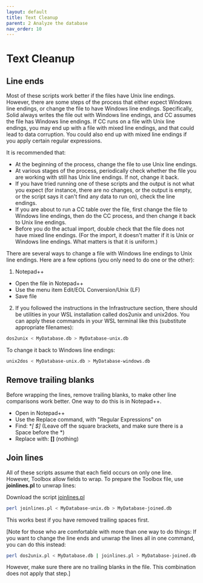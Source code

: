 ```yaml
---
layout: default
title: Text Cleanup
parent: 2 Analyze the database
nav_order: 10
---
```

# Text Cleanup
## Line ends
Most of these scripts work better if the files have Unix line endings.  However, there are some steps of the process that either expect Windows line endings, or change the file to have Windows line endings.  Specifically, Solid always writes the file out with Windows line endings, and CC assumes the file has Windows line endings.  If CC runs on a file with Unix line endings, you may end up with a file with mixed line endings, and that could lead to data corruption.   You could also end up with mixed line endings if you apply certain regular expressions.

It is recommended that:
- At the beginning of the process, change the file to use Unix line endings.
- At various stages of the process, periodically check whether the file you are working with still has Unix line endings.  If not, change it back.
- If you have tried running one of these scripts and the output is not what you expect (for instance, there are no changes, or the output is empty, or the script says it can't find any data to run on), check the line endings.
- If you are about to run a CC table over the file, first change the file to Windows line endings, then do the CC process, and then change it back to Unix line endings.
- Before you do the actual import, double check that the file does not have mixed line endings.  (For the import, it doesn't matter if it is Unix or Windows line endings.  What matters is that it is uniform.)

There are several ways to change a file with Windows line endings to Unix line endings.  Here are a few options (you only need to do one or the other):

1. Notepad++
- Open the file in Notepad++
- Use the menu item Edit/EOL Conversion/Unix (LF)
- Save file

2. If you followed the instructions in the Infrastructure section, there should be utilities in your WSL installation called dos2unix and unix2dos.  You can apply these commands in your WSL terminal like this (substitute appropriate filenames):
```bash
dos2unix < MyDatabase.db > MyDatabase-unix.db
```
To change it back to Windows line endings:
```bash
unix2dos < MyDatabase-unix.db > MyDatabase-windows.db
```

## Remove trailing blanks
Before wrapping the lines, remove trailing blanks, to make other line comparisons work better.  One way to do this is in Notepad++.
- Open in Notepad++
- Use  the Replace command, with "Regular Expressions" on
- Find: **[ *$]**  (Leave off the square brackets, and make sure there is a Space before the *)
- Replace with: **[]** (nothing)

## Join lines
All of these scripts assume that each field occurs on only one line.  However, Toolbox allow fields to wrap.  To prepare the Toolbox file, use **joinlines.pl** to unwrap lines:

Download the script [joinlines.pl](https://github.com/sil-dictionary-lexical-services/TextCleanup/blob/master/joinlines.pl)
```bash
perl joinlines.pl < MyDatabase-unix.db > MyDatabase-joined.db
```

This works best if you have removed trailing spaces first.

[Note for those who are comfortable with more than one way to do things:  If you want to change the line ends and unwrap the lines all in one command, you can do this instead:

```bash
perl dos2unix.pl < MyDatabase.db | joinlines.pl > MyDatabase-joined.db
```

However, make sure there are no trailing blanks in the file.  This combination does not apply that step.]
